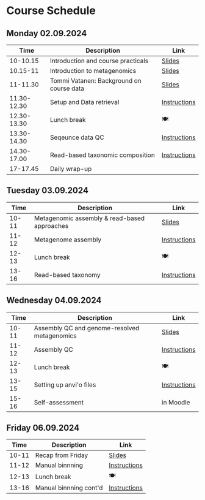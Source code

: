 # Course Schedule

## Monday 02.09.2024  

| Time | Description | Link |
| --- | --- | -- |
| 10-10.15 | Introduction and course practicals | [Slides](../lectures/01_introduction.pdf) |
| 10.15-11 | Introduction to metagenomics | [Slides](../lectures/01_introduction.pdf) |
| 11-11.30 | Tommi Vatanen: Background on course data | [Slides](../lectures/01_introduction.pdf) |
| 11.30-12.30 |Setup and Data retrieval | [Instructions](README.md#data) |
| 12.30-13.30 | Lunch break  | :plate_with_cutlery: |
| 13.30-14.30 | Seqeunce data QC | [Instructions](README.md#quality-control) |
| 14.30-17.00 | Read-based taxonomic composition | [Instructions](README.md#read-based-taxonomy) |
| 17-17.45 | Daily wrap-up |  |

## Tuesday 03.09.2024

| Time | Description | Link |
| --- | --- | -- |
| 10-11 | Metagenomic assembly & read-based approaches | [Slides](../lectures/02_assembly-and-read-based.pdf) |
| 11-12 | Metagenome assembly | [Instructions](README.md#metagenome-assembly) |
| 12-13 | Lunch break | :plate_with_cutlery: |
| 13-16 | Read-based taxonomy | [Instructions](README.md#read-based-taxonomy) |

## Wednesday 04.09.2024

| Time | Description | Link |
| --- | --- | -- |
| 10-11 | Assembly QC and genome-resolved metagenomics | [Slides](../lectures/03_assembly_qc-and-genome-resoved_metagenomics.pdf) |
| 11-12 | Assembly QC | [Instructions](README.md#assembly-qc) |
| 12-13 | Lunch break  | :plate_with_cutlery: |
| 13-15 | Setting up anvi'o files | [Instructions](README.md#genome-resolved-metagenomics) |
| 15-16 | Self-assessment | in Moodle |

## Friday 06.09.2024

| Time | Description | Link |
| --- | --- | -- |
| 10-11 | Recap from Friday | [Slides](../lectures/04_Fri_recap.pdf) |
| 11-12 | Manual binnning | [Instructions](README.md#interactive-use-and-binning) |
| 12-13 | Lunch break | :plate_with_cutlery: |
| 13-16 | Manual binnning cont'd | [Instructions](README.md#interactive-use-and-binning) |